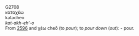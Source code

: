 <body>
  <p>G2708<br>  καταχέω  <br> katacheō  <br><i>kat-akh-eh‘-o </i><br>From <a href="g2596.htm">2596</a> and   χέω    cheō   (to <i>pour</i>); to <i>pour</i> <i>down</i> (<i>out</i>): - pour.<br></p>
 </body>